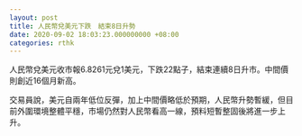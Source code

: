 ```yaml
---
layout: post
title: 人民幣兌美元下跌　結束8日升勢
date: 2020-09-02 18:03:23.000000000 +08:00
categories: rthk
---
```


人民幣兌美元收市報6.8261元兌1美元，下跌22點子，結束連續8日升市。中間價則創近16個月新高。

交易員說，美元自兩年低位反彈，加上中間價略低於預期，人民幣升勢暫緩，但目前外圍環境整體平穩，市場仍然對人民幣看高一線，預料短暫整固後將進一步上升。
